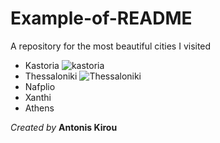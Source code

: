 # Example-of-README
A repository for the most beautiful cities I visited

* Kastoria ![kastoria](https://www.news247.gr/wp-content/uploads/2024/11/kastoria12-640x426.jpg)
* Thessaloniki ![Thessaloniki]([https://www.rentacarpotos.gr/blog/wp-content/uploads/2023/05/Attractions-in-Thessaloniki-1.jpg](https://encrypted-tbn0.gstatic.com/images?q=tbn:ANd9GcSCpSCVRqsGoE_lIRCCPRX8zjFirOcylCtLpg&s))
* Nafplio
* Xanthi
* Athens

*Created by* **Antonis Kirou**

